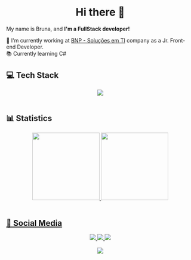  <h1 align="center"> Hi there 👋</h1>
 
<p>
    My name is Bruna, and <strong>I'm a FullStack developer!</strong>
</p>
 
💼 I'm currently working at [BNP - Soluções em TI](https://bnpsolucoes.com.br/) company as a Jr. Front-end Developer.
<br>
📚 Currently learning C#
<br>

<h2>💻 Tech Stack</h2> 
<div align="center">
<img src="https://skillicons.dev/icons?i=js,ts,react,nextjs,azure,cs,dotnet,nodejs,html,css,vue,nuxtjs,express,nestjs,mongodb,mysql,prisma,docker,py,sass,tailwind,bootstrap,styledcomponents,vite,aws,vercel&theme=dark" /> 
</div>

<br>
<h2>📊 Statistics</h2>
<div align="center">
  <a href="https://github.com/brunakobayachi">
  <img height="180em" src="https://github-readme-stats.vercel.app/api?username=brunakobayachi&show_icons=true&theme=dracula&include_all_commits=true&count_private=true"/>
  <img height="180em" src="https://github-readme-stats.vercel.app/api/top-langs/?username=brunakobayachi&layout=compact&langs_count=7&theme=dracula"/>
</div>
<br>

<h2>📱 Social Media</h2>
<div align="center">
<a href="https://www.linkedin.com/in/brunakobayachi/"> 
	<img src="https://img.shields.io/badge/LinkedIn-0077B5?style=for-the-badge&logo=linkedin&logoColor=white" />
<a href="mailto:brunakobayachi@gmail.com"> 
	<img src="https://img.shields.io/badge/Gmail-D14836?style=for-the-badge&logo=gmail&logoColor=white" />
 <a/>
 <a href="https://www.instagram.com/brunakobayachi/"> 
	<img src="https://img.shields.io/badge/Instagram-E4405F?style=for-the-badge&logo=instagram&logoColor=white" />
 <a/><br><br>
	 
 <a href="https://bruna-portfolio.netlify.app/"> 
	<img src="https://img.shields.io/badge/portfolio-E4405F?style=for-the-badge&logoColor=white" />
 <a/><br><br>
	 
	 
</div>
